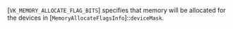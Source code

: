 [`VK_MEMORY_ALLOCATE_FLAG_BITS`] specifies that memory will be
allocated for the devices in
[`MemoryAllocateFlagsInfo`]::`deviceMask`.